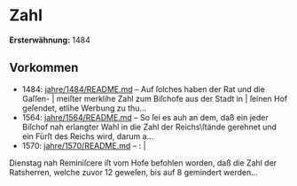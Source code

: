 # Zahl

**Ersterwähnung:** 1484

## Vorkommen
- 1484: [jahre/1484/README.md](../jahre/1484/README.md) – Auf ſolches haben der Rat und die Gaſſen- |
meiſter merklihe Zahl zum Biſchofe aus der Stadt in |
ſeinen Hof geſendet, etlihe Werbung zu thu...
- 1564: [jahre/1564/README.md](../jahre/1564/README.md) – So ſei es auh an dem, daß
ein jeder Biſchof nah erlangter Wahl in die Zahl der
Reichs\ſtände gerehnet und ein Fürſt des Reichs wird,
darum a...
- 1570: [jahre/1570/README.md](../jahre/1570/README.md) – : |

Dienstag nah Reminiſcere iſt vom Hofe befohlen
worden, daß die Zahl der Ratsherren, welche zuvor 12
geweſen, bis auf 8 gemindert werden...
